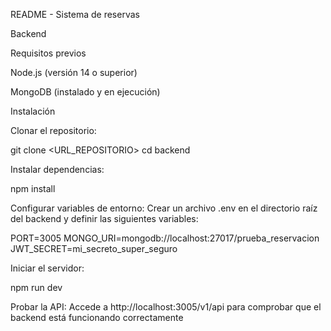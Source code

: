 README - Sistema de reservas

Backend

Requisitos previos

Node.js (versión 14 o superior)

MongoDB (instalado y en ejecución)

Instalación

Clonar el repositorio:

git clone <URL_REPOSITORIO>
cd backend

Instalar dependencias:

npm install

Configurar variables de entorno:
Crear un archivo .env en el directorio raíz del backend y definir las siguientes variables:

PORT=3005
MONGO_URI=mongodb://localhost:27017/prueba_reservacion
JWT_SECRET=mi_secreto_super_seguro

Iniciar el servidor:

npm run dev

Probar la API:
Accede a http://localhost:3005/v1/api para comprobar que el backend está funcionando correctamente
